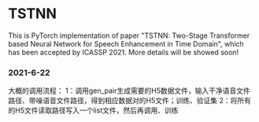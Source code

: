 # TSTNN
This is PyTorch implementation of paper "TSTNN: Two-Stage Transformer based Neural Network for Speech Enhancement in Time Domain", which has been accepted by ICASSP 2021. More details will be showed soon!


### 2021-6-22
大概的调用流程：
1：调用gen_pair生成需要的H5数据文件，输入干净语音文件路径、带噪语音文件路径，得到相应数据对的H5文件；训练、验证集
2：将所有的H5文件读取路径写入一个list文件，然后再调用、训练
